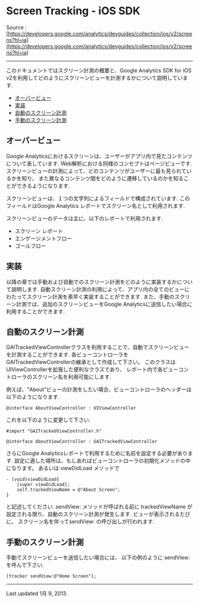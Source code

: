 # Screen Tracking - iOS SDK

Source : [https://developers.google.com/analytics/devguides/collection/ios/v2/screens?hl=ja](https://developers.google.com/analytics/devguides/collection/ios/v2/screens?hl=ja)

- - -

このドキュメントではスクリーン計測の概要と、Google Analytics SDK for iOS v2を利用してどのようにスクリーンビューを計測するかについて説明しています.

- [オーバービュー](#overview)
- [実装](#implementation)
- [自動のスクリーン計測](#automatic-screen-measurement)
- [手動のスクリーン計測](#manual-screen-measurement)
    
## <a name="overview"></a>オーバービュー

Google Analyticsにおけるスクリーンは、ユーザーがアプリ内で見たコンテンツについて表しています.
Web解析における同様のコンセプトはページビューです.
スクリーンビューの計測によって、どのコンテンツがユーザーに最も見られているかを知り、
また異なるコンテンツ間をどのように遷移しているのかを知ることができるようになります.

スクリーンビューは、１つの文字列によるフィールドで構成されています.
このフィールドはGoogle Analytics レポートでスクリーン名として利用されます.

スクリーンビューのデータは主に、以下のレポートで利用されます.

- スクリーン レポート
- エンゲージメントフロー
- ゴールフロー

## <a name="implementation"></a>実装

以降の章では手動および自動でのスクリーン計測をどのように実装するかについて説明します.
自動スクリーン計測の利用によって、アプリ内の全てのビューにわたってスクリーン計測を素早く実装することができます.
また、手動のスクリーン計測では、追加のスクリーンビューをGoogle Analyticsに送信したい場合に利用することができます.

## <a name="automatic-screen-measurement"></a>自動のスクリーン計測

GAITrackedViewControllerクラスを利用することで、自動でスクリーンビューを計測することができます.
各ビューコントローラをGAITrackedViewControllerの継承として作成して下さい。
このクラスはUIViewControllerを拡張した便利なクラスであり、
レポート内で各ビューコントローラのスクリーン名を利用可能にします.

例えば、"About"ビューの計測をしたい場合、ビューコントローラのヘッダーは以下のようになります.

```
@interface AboutViewController : UIViewController
```

これを以下のように変更して下さい.

```
#import "GAITrackedViewController.h"

@interface AboutViewController : GAITrackedViewController
```

さらにGoogle Analyticsレポートで利用するために名前を設定する必要があります.
設定に適した場所は、もしあればビューコントローラの初期化メソッドの中になります。
あるいは viewDidLoad メソッドで

```
- (void)viewDidLoad{
    [super viewDidLoad];
    self.trackedViewName = @"About Screen";
}
```

と記述してください.
sendView: メソッドが呼ばれる前に trackedViewName が設定される限り、自動のスクリーン計測が発生します.
ビューが表示されるたびに、 スクリーン名を伴ってsendView: の呼び出しが行われます.

## <a name="manual-screen-measurement"></a>手動のスクリーン計測

手動でスクリーンビューを送信したい場合には、 以下の例のように sendView: を呼んで下さい.

```
[tracker sendView:@"Home Screen"];
```

- - -

Last updated 1月 9, 2013.